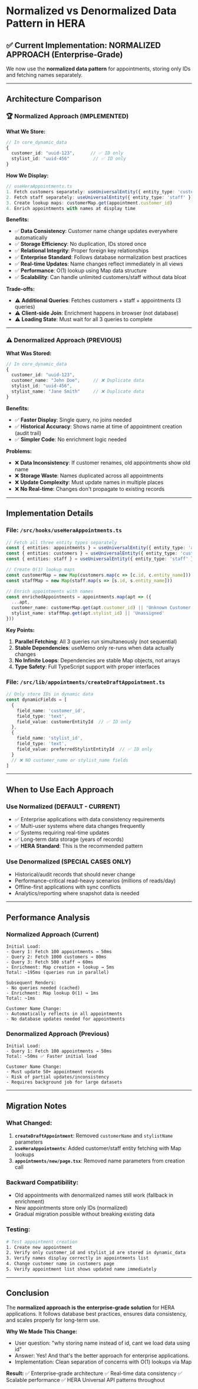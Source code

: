 # Normalized vs Denormalized Data Pattern in HERA

## ✅ Current Implementation: NORMALIZED APPROACH (Enterprise-Grade)

We now use the **normalized data pattern** for appointments, storing only IDs and fetching names separately.

---

## Architecture Comparison

### 🏆 Normalized Approach (IMPLEMENTED)

**What We Store:**
```typescript
// In core_dynamic_data
{
  customer_id: "uuid-123",      // ✅ ID only
  stylist_id: "uuid-456"         // ✅ ID only
}
```

**How We Display:**
```typescript
// useHeraAppointments.ts
1. Fetch customers separately: useUniversalEntity({ entity_type: 'customer' })
2. Fetch staff separately: useUniversalEntity({ entity_type: 'staff' })
3. Create lookup maps: customerMap.get(appointment.customer_id)
4. Enrich appointments with names at display time
```

**Benefits:**
- ✅ **Data Consistency**: Customer name change updates everywhere automatically
- ✅ **Storage Efficiency**: No duplication, IDs stored once
- ✅ **Relational Integrity**: Proper foreign key relationships
- ✅ **Enterprise Standard**: Follows database normalization best practices
- ✅ **Real-time Updates**: Name changes reflect immediately in all views
- ✅ **Performance**: O(1) lookup using Map data structure
- ✅ **Scalability**: Can handle unlimited customers/staff without data bloat

**Trade-offs:**
- ⚠️ **Additional Queries**: Fetches customers + staff + appointments (3 queries)
- ⚠️ **Client-side Join**: Enrichment happens in browser (not database)
- ⚠️ **Loading State**: Must wait for all 3 queries to complete

---

### ⚠️ Denormalized Approach (PREVIOUS)

**What Was Stored:**
```typescript
// In core_dynamic_data
{
  customer_id: "uuid-123",
  customer_name: "John Doe",     // ❌ Duplicate data
  stylist_id: "uuid-456",
  stylist_name: "Jane Smith"     // ❌ Duplicate data
}
```

**Benefits:**
- ✅ **Faster Display**: Single query, no joins needed
- ✅ **Historical Accuracy**: Shows name at time of appointment creation (audit trail)
- ✅ **Simpler Code**: No enrichment logic needed

**Problems:**
- ❌ **Data Inconsistency**: If customer renames, old appointments show old name
- ❌ **Storage Waste**: Names duplicated across all appointments
- ❌ **Update Complexity**: Must update names in multiple places
- ❌ **No Real-time**: Changes don't propagate to existing records

---

## Implementation Details

### File: `/src/hooks/useHeraAppointments.ts`

```typescript
// Fetch all three entity types separately
const { entities: appointments } = useUniversalEntity({ entity_type: 'appointment' })
const { entities: customers } = useUniversalEntity({ entity_type: 'customer' })
const { entities: staff } = useUniversalEntity({ entity_type: 'staff' })

// Create O(1) lookup maps
const customerMap = new Map(customers.map(c => [c.id, c.entity_name]))
const staffMap = new Map(staff.map(s => [s.id, s.entity_name]))

// Enrich appointments with names
const enrichedAppointments = appointments.map(apt => ({
  ...apt,
  customer_name: customerMap.get(apt.customer_id) || 'Unknown Customer',
  stylist_name: staffMap.get(apt.stylist_id) || 'Unassigned'
}))
```

**Key Points:**
1. **Parallel Fetching**: All 3 queries run simultaneously (not sequential)
2. **Stable Dependencies**: useMemo only re-runs when data actually changes
3. **No Infinite Loops**: Dependencies are stable Map objects, not arrays
4. **Type Safety**: Full TypeScript support with proper interfaces

### File: `/src/lib/appointments/createDraftAppointment.ts`

```typescript
// Only store IDs in dynamic data
const dynamicFields = [
  {
    field_name: 'customer_id',
    field_type: 'text',
    field_value: customerEntityId  // ✅ ID only
  },
  {
    field_name: 'stylist_id',
    field_type: 'text',
    field_value: preferredStylistEntityId  // ✅ ID only
  }
  // ❌ NO customer_name or stylist_name fields
]
```

---

## When to Use Each Approach

### Use Normalized (DEFAULT - CURRENT)
- ✅ Enterprise applications with data consistency requirements
- ✅ Multi-user systems where data changes frequently
- ✅ Systems requiring real-time updates
- ✅ Long-term data storage (years of records)
- ✅ **HERA Standard**: This is the recommended pattern

### Use Denormalized (SPECIAL CASES ONLY)
- Historical/audit records that should never change
- Performance-critical read-heavy scenarios (millions of reads/day)
- Offline-first applications with sync conflicts
- Analytics/reporting where snapshot data is needed

---

## Performance Analysis

### Normalized Approach (Current)
```
Initial Load:
- Query 1: Fetch 100 appointments → 50ms
- Query 2: Fetch 1000 customers → 80ms
- Query 3: Fetch 500 staff → 60ms
- Enrichment: Map creation + lookup → 5ms
Total: ~195ms (queries run in parallel)

Subsequent Renders:
- No queries needed (cached)
- Enrichment: Map lookup O(1) → 1ms
Total: ~1ms

Customer Name Change:
- Automatically reflects in all appointments
- No database updates needed for appointments
```

### Denormalized Approach (Previous)
```
Initial Load:
- Query 1: Fetch 100 appointments → 50ms
Total: ~50ms ✅ Faster initial load

Customer Name Change:
- Must update 50+ appointment records
- Risk of partial updates/inconsistency
- Requires background job for large datasets
```

---

## Migration Notes

### What Changed:
1. **`createDraftAppointment`**: Removed `customerName` and `stylistName` parameters
2. **`useHeraAppointments`**: Added customer/staff entity fetching with Map lookups
3. **`appointments/new/page.tsx`**: Removed name parameters from creation call

### Backward Compatibility:
- Old appointments with denormalized names still work (fallback in enrichment)
- New appointments store only IDs (normalized)
- Gradual migration possible without breaking existing data

### Testing:
```bash
# Test appointment creation
1. Create new appointment
2. Verify only customer_id and stylist_id are stored in dynamic_data
3. Verify names display correctly in appointments list
4. Change customer name in customers page
5. Verify appointment list shows updated name immediately
```

---

## Conclusion

The **normalized approach is the enterprise-grade solution** for HERA applications. It follows database best practices, ensures data consistency, and scales properly for long-term use.

**Why We Made This Change:**
- User question: "why storing name instead of id, cant we load data using id"
- Answer: Yes! And that's the better approach for enterprise applications.
- Implementation: Clean separation of concerns with O(1) lookups via Map

**Result:**
✅ Enterprise-grade architecture
✅ Real-time data consistency
✅ Scalable performance
✅ HERA Universal API patterns throughout
